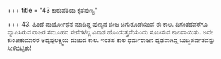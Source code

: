 +++
title = "43 ಕುರುಪತಿಯ ಕೃತಪುಣ್ಯ"

+++
43. ಹಿಂದೆ ದುರ್ಯೋಧನ ಮಾಡಿದ್ದ ಪುಣ್ಯದ ಬೀಜ ಚಿಗುರೊಡೆಯುವ ಈ ಕಾಲ. ದಿಗಂತದವರೆಗೂ ವ್ಯಾಪಿಸಿರುವ ರಾಜರ ಸಮೂಹದ  ಸೇನೆಗಳೆಲ್ಲ ವಿನಾಶ ಹೊಂದುತ್ತವೆಯೆಂದು ಸೂಚಿಸುವ ಕಾಲವಾಯಿತು. ಅದೇ ಕುಂತೀಕುಮಾರರ ಅದೃಷ್ಟಲಕ್ಷ್ಮಿಯ ದುಃಖದ ಕಾಲ. ಇಂತಹ ಕಾಲ ಧರ್ಮರಾಜನ ಧೃಢವಾಗಿದ್ದ ಬುದ್ಧಿಪರ್ವತವನ್ನು ಸೀಳಿಬಿಟ್ಟಿತು!